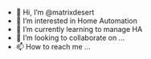 - 👋 Hi, I’m @matrixdesert
- 👀 I’m interested in Home Automation
- 🌱 I’m currently learning to manage HA
- 💞️ I’m looking to collaborate on ...
- 📫 How to reach me ...

<!---
matrixdesert/matrixdesert is a ✨ special ✨ repository because its `README.md` (this file) appears on your GitHub profile.
You can click the Preview link to take a look at your changes.
--->
